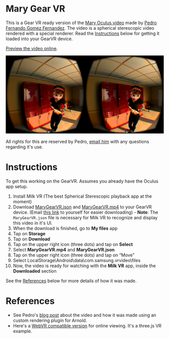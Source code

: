 # Mary Gear VR
This is a Gear VR ready version of the [Mary Oculus video](http://pedrofe.com/rendering-for-oculus-rift-with-arnold/) made by [Pedro Fernando Gomez Fernandez](http://pedrofe.com/about-me/). The video is a spherical sterescopic video rendered with a special renderer. Read the [Instructions](https://github.com/francoislaberge/mary-gearvr#instructions) below for getting it loaded into your GearVR device.

[Preview the video online](http://francoislaberge.com/mary-gearvr/).

![Mary GearVR](stereo-screenshot.png "Mary GearVR")

All rights for this are reserved by Pedro, [email him](http://pedrofe.com/about-me/) with any questions regarding it's use.

# Instructions 
To get this working on the GearVR. Assumes you already have the Oculus app setup.

  1. Install Milk VR (The best Spherical Sterescopic playback app at the moment)
  2. Download [MaryGearVR.json](https://raw.githubusercontent.com/francoislaberge/mary-gearvr/gh-pages/MaryGearVR.json) and [MaryGearVR.mp4](https://github.com/francoislaberge/mary-gearvr/raw/gh-pages/MaryGearVR.mp4) to your GearVR device. (Email [this link](https://github.com/francoislaberge/mary-gearvr/blob/master/README.md) to yourself for easier downloading)
    - **Note**: The ```MaryGearVR.json``` file is necessary for Milk VR to recognize and display this video in it's UI.
  4. When the download is finished, go to **My files** app
  5. Tap on **Storage**
  6. Tap on **Download**
  7. Tap on the upper right icon (three dots) and tap on **Select**
  8. Select **MaryGearVR.mp4** and **MaryGearVR.json**
  9. Tap on the upper right icon (three dots) and tap on “Move”
  10. Select LocalStorage\Android\data\com.samsung.vrvideo\files
  11. Now, the video is ready for watching with the **Milk VR** app, inside the **Downloaded** section

See the [References](https://github.com/francoislaberge/mary-gearvr#references) below for more details of how it was made.

# References
  - See Pedro's [blog post](http://pedrofe.com/rendering-for-oculus-rift-with-arnold/) about the video and how it was made using an custom rendering plugin for Arnold. 
  - Here's a [WebVR compatible version](http://threejs.org/examples/#vr_video) for online viewing. It's a three.js VR example.
